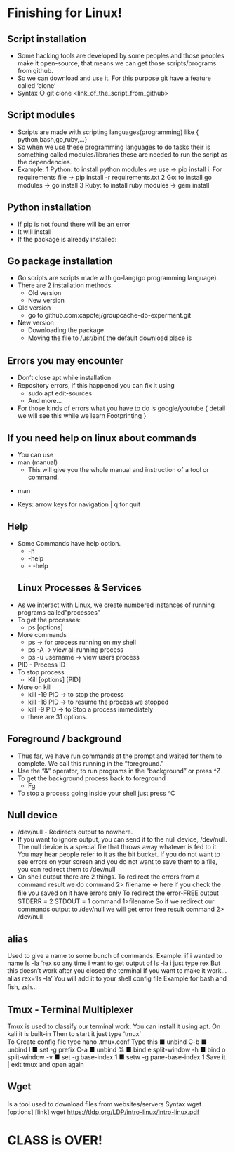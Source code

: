 # Finishing for Linux!
## Script installation
* Some hacking tools are developed by some peoples and those peoples make it
open-source, that means we can get those scripts/programs from github.
* So we can download and use it. For this purpose git have a feature called ‘clone’
* Syntax
    ○ git clone <link_of_the_script_from_github>
## Script modules
* Scripts are made with scripting languages(programming) like
{ python,bash,go,ruby,...}
* So when we use these programming languages to do tasks their is something
called modules/libraries these are needed to run the script as the
dependencies.
* Example:
1 Python: to install python modules we use -> pip install <modulename>
i. For requirements ﬁle -> pip install -r requirements.txt
2 Go: to install go modules -> go install <modulename>
3 Ruby: to install ruby modules -> gem install <modulename>
## Python installation
* If pip is not found there will be an error
* It will install
* If the package is already installed:
## Go package installation
* Go scripts are scripts made with go-lang(go programming language).
* There are 2 installation methods.
    - Old version
    - New version
* Old version
    - go to github.com:capotej/groupcache-db-experment.git
* New version
    - Downloading the package
    - Moving the ﬁle to /usr/bin( the default download place is
## Errors you may encounter
* Don’t close apt while installation
* Repository errors, if this happened you can ﬁx it using
   - sudo apt edit-sources
   - And more…
* For those kinds of errors what you have to do is google/youtube { detail we will see this while we learn Footprinting }
## If you need help on linux about commands
* You can use
* man (manual)
    - This will give you the whole manual and instruction of a tool or command.
 - man <yourcommand>
* Keys: arrow keys for navigation | q for quit
## Help
* Some Commands have help
option.
   -  <yourcommand> -h
   - <yourcommand> -help
   - <yourcommand> - -help
   ## Linux Processes & Services
* As we interact with Linux, we create numbered instances of running programs called“processes”
* To get the processes:
  - ps [options]
* More commands
  - ps -> for process running on my shell
  - ps -A -> view all running process
  - ps -u username -> view users process
* PID - Process ID
* To stop process
  - Kill [options] [PID]
* More on kill
   - kill -19 PID -> to stop the process
   - kill -18 PID -> to resume the process we stopped
   - kill -9 PID -> to Stop a process immediately
   - there are 31 options.
## Foreground / background
* Thus far, we have run commands at the prompt and waited for them to complete. We call this running in the “foreground.”
* Use the “&” operator, to run programs in the “background” or press ^Z
* To get the background process back to foreground
  - Fg
* To stop a process going inside your shell just press ^C
## Null device
* /dev/null - Redirects output to nowhere.
* If you want to ignore output, you can send it to the null device, /dev/null.
The null device is a special file that throws away whatever is fed to it.
You may hear people refer to it as the bit bucket.
If you do not want to see errors on your screen and you do not want to save them to a
file, you can redirect them to /dev/null
* On shell output there are 2 things.
To redirect the errors from a command result we do
command 2> ﬁlename
=> here if you check the ﬁle you saved on it have errors only
To redirect the error-FREE output
STDERR = 2
STDOUT = 1
command 1>ﬁlename
So if we redirect our commands output to /dev/null we will get error free result
command 2> /dev/null
## alias
Used to give a name to some bunch of
commands.
Example: if i wanted to name ls -la ‘rex so
any time i want to get output of ls -la i just
type rex
But this doesn’t work after you closed the
terminal
If you want to make it work…
alias rex=’ls -la’
You will add it to your shell conﬁg ﬁle
Example for bash and ﬁsh, zsh…
## Tmux - Terminal Multiplexer
Tmux is used to classify our terminal work.
You can install it using apt. On kali it is built-in
Then to start it just type ‘tmux’\
To Create conﬁg ﬁle type
nano .tmux.conf
Type this
■ unbind C-b
■ unbind l
■ set -g prefix C-a
■ unbind %
■ bind e split-window -h
■ bind o split-window -v
■ set -g base-index 1
■ setw -g pane-base-index 1
Save it | exit tmux and open again
## Wget
Is a tool used to download ﬁles from websites/servers
Syntax
wget [options] [link]
wget https://tldp.org/LDP/intro-linux/intro-linux.pdf
# CLASS is OVER!
